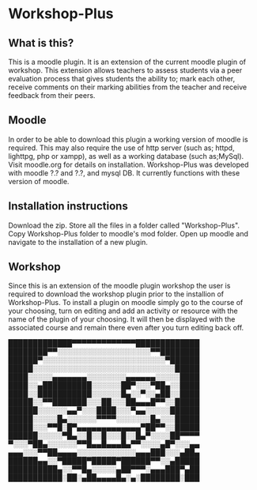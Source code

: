 Workshop-Plus
=============

## What is this?

This is a moodle plugin. It is an extension of the current moodle plugin of workshop. This extension allows teachers to assess students via a peer evaluation process that gives students the ability to; mark each other, receive comments on their marking abilities from the teacher and receive feedback from their peers.

## Moodle

In order to be able to download this plugin a working version of moodle is required. This may also require the use of http server (such as; httpd, lighttpg, php or xampp), as well as a working database (such as;MySql).
Visit moodle.org for details on installation. Workshop-Plus was developed with moodle ?.? and ?.?, and mysql DB. It currently functions with these version of moodle.

## Installation instructions

Download the zip.
Store all the files in a folder called "Workshop-Plus".
Copy Workshop-Plus folder to moodle's mod folder.
Open up moodle and navigate to the installation of a new plugin.

## Workshop

Since this is an extension of the moodle plugin workshop the user is required to download the workshop plugin prior to the installion of Workshop-Plus. To install a plugin on moodle simply go to the course of your choosing, turn on editing and add an activity or resource with the name of the plugin of your choosing. It will then be displayed with the associated course and remain there even after you turn editing back off.

█████████████▀▀▀▀▀▀▀▀▀▀▀▀▀█████████████ 
████████▀▀░░░░░░░░░░░░░░░░░░░▀▀████████ 
██████▀░░░░░░░░░░░░░░░░░░░░░░░░░▀██████ 
█████░░░░░░░░░░░░░░░░░░░░░░░░░░░░░█████ 
████░░░░░▄▄▄▄▄▄▄░░░░░░░░▄▄▄▄▄▄░░░░░████ 
████░░▄██████████░░░░░░██▀░░░▀██▄░░████ 
████░░███████████░░░░░░█▄░░▀░░▄██░░████ 
█████░░▀▀███████░░░██░░░██▄▄▄█▀▀░░█████ 
██████░░░░░░▄▄▀░░░████░░░▀▄▄░░░░░██████ 
█████░░░░░█▄░░░░░░▀▀▀▀░░░░░░░█▄░░░█████ 
█████░░░▀▀█░█▀▄▄▄▄▄▄▄▄▄▄▄▄▄▀██▀▀░░█████ 
██████░░░░░▀█▄░░█░░█░░░█░░█▄▀░░░░██▀▀▀▀ 
▀░░░▀██▄░░░░░░▀▀█▄▄█▄▄▄█▄▀▀░░░░▄█▀░░░▄▄ 
▄▄▄░░░▀▀██▄▄▄▄░░░░░░░░░░░░▄▄▄███░░░▄██▄ 
██████▄▄░░▀█████▀█████▀██████▀▀░░▄█████ 
██████████▄░░▀▀█▄░░░░░▄██▀▀▀░▄▄▄███▀▄██ 
███████████░██░▄██▄▄▄▄█▄░▄░████████░███ 
